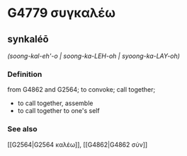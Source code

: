 # G4779 συγκαλέω

## synkaléō

_(soong-kal-eh'-o | soong-ka-LEH-oh | syoong-ka-LAY-oh)_

### Definition

from G4862 and G2564; to convoke; call together; 

- to call together, assemble
- to call together to one's self

### See also

[[G2564|G2564 καλέω]], [[G4862|G4862 σύν]]
